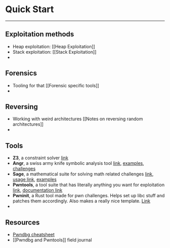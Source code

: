 # Quick Start
---
## Exploitation methods
- Heap exploitation: [[Heap Exploitation]]
- Stack exploitation:  [[Stack Exploitation]]
- 

## Forensics
- Tooling for that [[Forensic specific tools]]
- 

## Reversing
- Working with weird architectures [[Notes on reversing random architectures]]
- 

## Tools
- **Z3**, a constraint solver [link](https://github.com/Z3Prover/z3)
- **Angr**, a swiss army knife symbolic analysis tool [link](https://angr.io/), [examples](https://docs.angr.io/examples), [challenges](https://github.com/jakespringer/angr_ctf) 
- **Sage**, a mathematical suite for solving math related challenges [link](https://7896a56df78170d5bab0f306d1a7230986a4206a--sagemath-tobias.netlify.app/installation/index.html#windows), [usage link](https://ericpony.github.io/z3py-tutorial/guide-examples.htm), [examples](https://infosecadalid.com/2021/08/27/my-introduction-to-z3-and-solving-satisfiability-problems/) 
- **Pwntools**, a tool suite that has literally anything you want for exploitation [link](https://github.com/Gallopsled/pwntools), [documentation link](http://docs.pwntools.com/en/latest/)
- **Pwninit**, a Rust tool made for pwn challenges. Helps set up libc stuff and patches them accordingly. Also makes a really nice template. [Link](https://github.com/io12/pwninit) 
- 

## Resources
- [Pwndbg cheatsheet](https://cheatography.com/cactuarnation/cheat-sheets/gdb-and-pwndbg/)
- [[Pwndbg and Pwntools]] field journal

